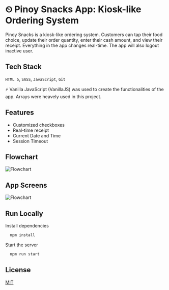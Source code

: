 
# ⏲ Pinoy Snacks App: Kiosk-like Ordering System

Pinoy Snacks is a kiosk-like ordering system. Customers can tap their food choice, update their order quantity, enter their cash amount, and view their receipt. Everything in the app changes real-time. The app will also logout inactive user.

## Tech Stack
`HTML 5`,  `SASS`, `JavaScript`, `Git`

⚡️ Vanilla JavaScript (VanillaJS) was used to create the functionalities of the app. Arrays were heavely used in this project.

## Features

- Customized checkboxes
- Real-time receipt
- Current Date and Time 
- Session Timeout


## Flowchart

![Flowchart](https://via.placeholder.com/468x300?text=App+Screenshot+Here)


## App Screens

![Flowchart](https://via.placeholder.com/468x300?text=App+Screenshot+Here) 
## Run Locally

Install dependencies

```bash
  npm install
```

Start the server

```bash
  npm run start
```


## License

[MIT](https://choosealicense.com/licenses/mit/)

